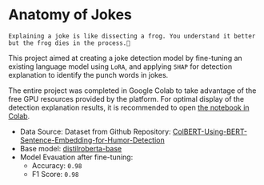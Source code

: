 # Anatomy of Jokes
`Explaining a joke is like dissecting a frog. You understand it better but the frog dies in the process.🐸`

This project aimed at creating a joke detection model by fine-tuning an existing language model using `LoRA`, and applying `SHAP` for detection explanation to identify the punch words in jokes. 

The entire project was completed in Google Colab to take advantage of the free GPU resources provided by the platform. For optimal display of the detection explanation results, it is recommended to open [the notebook in Colab](https://colab.research.google.com/github/terry-chongkalok/anatomy_of_joke/blob/main/Anatomy_of_Jokes.ipynb).

- Data Source: Dataset from Github Repository: [ColBERT-Using-BERT-Sentence-Embedding-for-Humor-Detection](https://github.com/Moradnejad/ColBERT-Using-BERT-Sentence-Embedding-for-Humor-Detection)
- Base model: [distilroberta-base ](https://huggingface.co/distilroberta-base)
- Model Evauation after fine-tuning:
    - Accuracy: `0.98`
    - F1 Score: `0.98`
